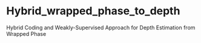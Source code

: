 # Hybrid_wrapped_phase_to_depth
Hybrid Coding and Weakly-Supervised Approach for Depth Estimation from Wrapped Phase
